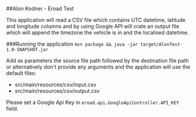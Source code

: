 ##Alon Kodner - Eroad Test

This application will read a CSV file which contains UTC datetime, latitude and longitude columns and by using Google API will crate an output file which will append the timezone the vehicle is in and the localised datetime.

###Running the application
`mvn package && java -jar target/AlonTest-1.0-SNAPSHOT.jar`

Add as parameters the source file path followed by the destination file path or alternatively don't provide any arguments and the application will use the default files: 
* src/main/resources/csv/input.csv
* src/main/resources/csv/output.csv

Please set a Google Api Key in `eroad.api.GoogleApiController.API_KEY` field.